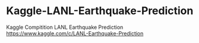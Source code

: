 # Kaggle-LANL-Earthquake-Prediction
Kaggle Compitition LANL Earthquake Prediction https://www.kaggle.com/c/LANL-Earthquake-Prediction
